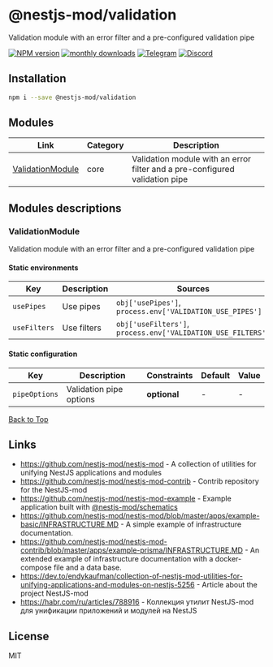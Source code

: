 
# @nestjs-mod/validation

Validation module with an error filter and a pre-configured validation pipe

[![NPM version][npm-image]][npm-url] [![monthly downloads][downloads-image]][downloads-url] [![Telegram][telegram-image]][telegram-url] [![Discord][discord-image]][discord-url]

## Installation

```bash
npm i --save @nestjs-mod/validation
```


## Modules

| Link | Category | Description |
| ---- | -------- | ----------- |
| [ValidationModule](#validationmodule) | core | Validation module with an error filter and a pre-configured validation pipe |


## Modules descriptions

### ValidationModule
Validation module with an error filter and a pre-configured validation pipe

#### Static environments


| Key    | Description | Sources | Constraints | Default | Value |
| ------ | ----------- | ------- | ----------- | ------- | ----- |
|`usePipes`|Use pipes|`obj['usePipes']`, `process.env['VALIDATION_USE_PIPES']`|**optional**|```true```|```true```|
|`useFilters`|Use filters|`obj['useFilters']`, `process.env['VALIDATION_USE_FILTERS']`|**optional**|```true```|```true```|

#### Static configuration


| Key    | Description | Constraints | Default | Value |
| ------ | ----------- | ----------- | ------- | ----- |
|`pipeOptions`|Validation pipe options|**optional**|-|-|

[Back to Top](#modules)

## Links

* https://github.com/nestjs-mod/nestjs-mod - A collection of utilities for unifying NestJS applications and modules
* https://github.com/nestjs-mod/nestjs-mod-contrib - Contrib repository for the NestJS-mod
* https://github.com/nestjs-mod/nestjs-mod-example - Example application built with [@nestjs-mod/schematics](https://github.com/nestjs-mod/nestjs-mod/tree/master/libs/schematics)
* https://github.com/nestjs-mod/nestjs-mod/blob/master/apps/example-basic/INFRASTRUCTURE.MD - A simple example of infrastructure documentation.
* https://github.com/nestjs-mod/nestjs-mod-contrib/blob/master/apps/example-prisma/INFRASTRUCTURE.MD - An extended example of infrastructure documentation with a docker-compose file and a data base.
* https://dev.to/endykaufman/collection-of-nestjs-mod-utilities-for-unifying-applications-and-modules-on-nestjs-5256 - Article about the project NestJS-mod
* https://habr.com/ru/articles/788916 - Коллекция утилит NestJS-mod для унификации приложений и модулей на NestJS


## License

MIT

[npm-image]: https://badgen.net/npm/v/@nestjs-mod/validation
[npm-url]: https://npmjs.org/package/@nestjs-mod/validation
[telegram-image]: https://img.shields.io/badge/group-telegram-blue.svg?maxAge=2592000
[telegram-url]: https://t.me/nestjs_mod
[discord-image]: https://img.shields.io/badge/discord-online-brightgreen.svg
[discord-url]: https://discord.gg/meY7UXaG
[downloads-image]: https://badgen.net/npm/dm/@nestjs-mod/validation
[downloads-url]: https://npmjs.org/package/@nestjs-mod/validation
